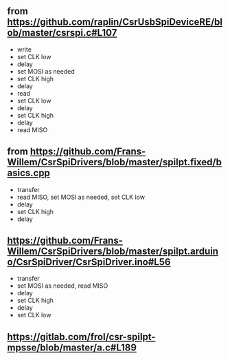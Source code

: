 ## from https://github.com/raplin/CsrUsbSpiDeviceRE/blob/master/csrspi.c#L107
 * write
  * set CLK low
  * delay
  * set MOSI as needed
  * set CLK high
  * delay
 * read
  * set CLK low
  * delay
  * set CLK high
  * delay
  * read MISO
## from https://github.com/Frans-Willem/CsrSpiDrivers/blob/master/spilpt.fixed/basics.cpp
 * transfer
  * read MISO, set MOSI as needed, set CLK low
  * delay
  * set CLK high
  * delay
## https://github.com/Frans-Willem/CsrSpiDrivers/blob/master/spilpt.arduino/CsrSpiDriver/CsrSpiDriver.ino#L56
 * transfer
  * set MOSI as needed, read MISO
  * delay
  * set CLK high
  * delay
  * set CLK low
## https://gitlab.com/frol/csr-spilpt-mpsse/blob/master/a.c#L189
